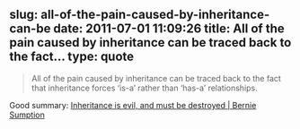 slug: all-of-the-pain-caused-by-inheritance-can-be
date: 2011-07-01 11:09:26
title: All of the pain caused by inheritance can be traced back to the fact...
type: quote
---

> All of the pain caused by inheritance can be traced back to the fact that inheritance forces ‘is-a’ rather than ‘has-a’ relationships.

Good summary: [Inheritance is evil, and must be destroyed | Bernie Sumption](http://berniesumption.com/software/inheritance-is-evil-and-must-be-destroyed/)
